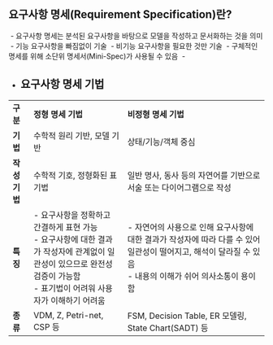 ## **요구사항 명세(Requirement Specification)란?**

 - 요구사항 명세는 분석된 요구사항을 바탕으로 모델을 작성하고 문서화하는 것을 의미
 - 기능 요구사항을 빠짐없이 기술
 - 비기능 요구사항을 필요한 것만 기술
 - 구체적인 명세를 위해 소단위 명세서(Mini-Spec)가 사용될 수 있음
 -
- ## **요구사항 명세 기법**

|          |                                                                                                           |                                                                                                 |
| -------- | --------------------------------------------------------------------------------------------------------- | ----------------------------------------------------------------------------------------------- |
| **구분**   | **정형 명세 기법**                                                                                              | **비정형 명세 기법**                                                                                   |
| **기법**   | 수학적 원리 기반, 모델 기반                                                                                          | 상태/기능/객체 중심                                                                                     |
| **작성기법** | 수학적 기호, 정형화된 표기법                                                                                          | 일반 명사, 동사 등의 자연어를 기반으로 서술 또는 다이어그램으로 작성                                                         |
| **특징**   | - 요구사항을 정확하고 간결하게 표현 가능  <br>- 요구사항에 대한 결과가 작성자에 관계없이 일관성이 있으므로 완전성 검증이 가능함  <br>- 표기법이 어려워 사용자가 이해하기 어려움 | - 자연어의 사용으로 인해 요구사항에 대한 결과가 작성자에 따라 다를 수 있어 일관성이 떨어지고, 해석이 달라질 수 있음  <br>- 내용의 이해가 쉬어 의사소통이 용이함 |
| **종류**   | VDM, Z, Petri-net, CSP 등                                                                                  | FSM, Decision Table, ER 모델링, State Chart(SADT) 등                                                |